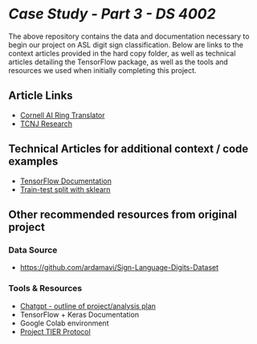 # *Case Study - Part 3 - DS 4002*
The above repository contains the data and documentation necessary to begin our project on ASL digit sign classification. Below are links to the context articles provided in the hard copy folder, as well as technical articles detailing the TensorFlow package, as well as the tools and resources we used when initially completing this project.

## Article Links
- [Cornell AI Ring Translator](https://news.cornell.edu/stories/2025/03/ai-ring-tracks-spelled-words-american-sign-language)
- [TCNJ Research](https://news.tcnj.edu/2023/05/01/computer-science-asl-project/)

## Technical Articles for additional context / code examples
- [TensorFlow Documentation](https://www.tensorflow.org/tutorials/images/cnn)
- [Train-test split with sklearn](https://scikit-learn.org/stable/modules/generated/sklearn.model_selection.train_test_split.html)

## Other recommended resources from original project
### Data Source  
- https://github.com/ardamavi/Sign-Language-Digits-Dataset

### Tools & Resources  
- [Chatgpt - outline of project/analysis plan](https://chatgpt.com/share/67fdd7bc-3414-8004-b10d-9ff1e03df96c  )
- TensorFlow + Keras Documentation  
- Google Colab environment  
- [Project TIER Protocol](https://www.projecttier.org/tier-protocol/protocol-4-0)
